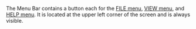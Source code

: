 The Menu Bar contains a button each for the [FILE
menu](file-menu), [VIEW menu](view-menu), and
[HELP menu](help-menu). It is located at the upper left
corner of the screen and is always visible.
